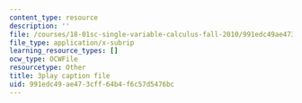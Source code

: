 ```yaml
---
content_type: resource
description: ''
file: /courses/18-01sc-single-variable-calculus-fall-2010/991edc49ae473cff64b4f6c57d5476bc_13UPhn32Mjs.srt
file_type: application/x-subrip
learning_resource_types: []
ocw_type: OCWFile
resourcetype: Other
title: 3play caption file
uid: 991edc49-ae47-3cff-64b4-f6c57d5476bc
---
```

